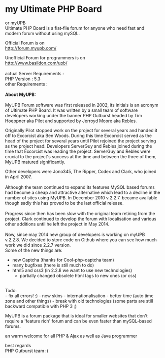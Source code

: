 my Ultimate PHP Board
========
or myUPB <br>
Ultimate PHP Board is a flat-file forum for anyone who need fast and modern forum without using mySQL.


Official Forum is on <br>
http://forum.myupb.com/ 

Unofficial Forum for programmers is on <br>
http://www.basildon.com/upb/<br>
<br>
actual Server Requirements :<br>
PHP Version : 5.3<br>
other Requirements :<br>
<br>
<b>About MyUPB:</b><br>
<br>
MyUPB Forum software was first released in 2002, its initials is an acronym of Ultimate PHP Board.
It was written by a small team of software developers working under the banner PHP Outburst headed by Tim Hoeppner aka Pilot and supported by Jerroyd Moore aka Rebles.

Originally Pilot stopped work on the project for several years and handed it off to Excorcist aka Ben Woods. During this time Excorcist served as the head of the project for several years until Pilot rejoined the project serving as the project head. Developers ServerGuy and Rebles joined during the time that Excorcist was leading the project. ServerGuy and Rebles were crucial to the project's success at the time and between the three of them, MyUPB matured significantly.

Other developers were Jono345, The Ripper, Codex and Clark, who joined in April 2007.<br>
<br>
Although the team continued to expand its features MySQL based forums had become a cheap and attractive alternative which lead to a decline in the number of sites using MyUPB.
In December 2010 v.2.2.7. became available though sadly this has proved to be the last official release.<br>
<br>
Progress since then has been slow with the original team retiring from the project. Clark continued to develop the forum with localisation and various other additions until he left the project in May 2014.<br>
<br>
Now, since may 2014 new group of developers is working on myUPB v.2.2.8.
We decided to store code on Github where you can see how much work we did since 2.2.7 version.
<br>
Some of the new things are:<br>
- new Captcha (thanks for Cool-php-captcha team)
- many bugfixes (there is still much to do)
- html5 and css3 (in 2.2.8 we want to use new technologies)
  - partially changed obsolete html tags to new ones (or css)
<br>
Todo:<br>
- fix all errors! :)
- new skins
- internationalisation
- better time (auto time zone and other things)
- break with old technologies (some parts are still backward compatible with PHP 3 ;)

MyUPB is a forum package that is ideal for smaller websites that don't require a 'feature rich' forum and can be even faster than mySQL-based forums.

an warm welcome for all PHP & Ajax as well as Java programmer


best regards<br>
PHP Outburst team :)




